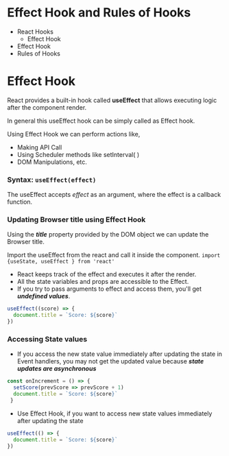 # Effect Hook and Rules of Hooks

- React Hooks
  - Effect Hook
- Effect Hook
- Rules of Hooks

# Effect Hook
React provides a built-in hook called **useEffect** that allows executing logic after the component render.

In general this useEffect hook can be simply called as Effect hook.

Using Effect Hook we can perform actions like,

- Making API Call
- Using Scheduler methods like setInterval( )
- DOM Manipulations, etc.
  
### Syntax: `useEffect(effect)`
The useEffect accepts *effect* as an argument, where the effect is a callback function.

### Updating Browser title using Effect Hook
Using the ***title*** property provided by the DOM object we can update the Browser title.

Import the useEffect from the react and call it inside the component.
`import {useState, useEffect } from 'react'`

- React keeps track of the effect and executes it after the render.
- All the state variables and props are accessible to the Effect.
- If you try to pass arguments to effect and access them, you'll get ***undefined values***.
```jsx
useEffect((score) => {
  document.title = `Score: ${score}`
})
```
### Accessing State values
- If you access the new state value immediately after updating the state in Event handlers, you may not get the updated value because ***state updates are asynchronous***
```jsx
const onIncrement = () => {
  setScore(prevScore => prevScore + 1)
  document.title = `Score: ${score}`
 }
```
- Use Effect Hook, if you want to access new state values immediately after updating the state
```jsx
useEffect(() => {
  document.title = `Score: ${score}`
})
```
